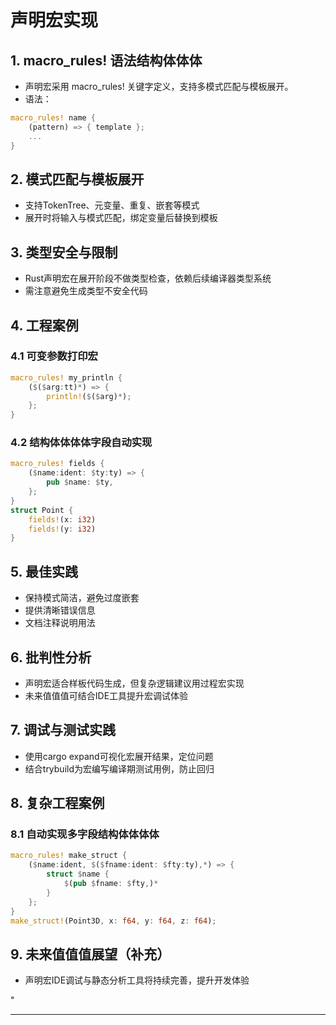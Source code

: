 ﻿# 声明宏实现

## 1. macro_rules! 语法结构体体体

- 声明宏采用 macro_rules! 关键字定义，支持多模式匹配与模板展开。
- 语法：

```rust
macro_rules! name {
    (pattern) => { template };
    ...
}
```

## 2. 模式匹配与模板展开

- 支持TokenTree、元变量、重复、嵌套等模式
- 展开时将输入与模式匹配，绑定变量后替换到模板

## 3. 类型安全与限制

- Rust声明宏在展开阶段不做类型检查，依赖后续编译器类型系统
- 需注意避免生成类型不安全代码

## 4. 工程案例

### 4.1 可变参数打印宏

```rust
macro_rules! my_println {
    ($($arg:tt)*) => {
        println!($($arg)*);
    };
}
```

### 4.2 结构体体体体字段自动实现

```rust
macro_rules! fields {
    ($name:ident: $ty:ty) => {
        pub $name: $ty,
    };
}
struct Point {
    fields!(x: i32)
    fields!(y: i32)
}
```

## 5. 最佳实践

- 保持模式简洁，避免过度嵌套
- 提供清晰错误信息
- 文档注释说明用法

## 6. 批判性分析

- 声明宏适合样板代码生成，但复杂逻辑建议用过程宏实现
- 未来值值值可结合IDE工具提升宏调试体验

## 7. 调试与测试实践

- 使用cargo expand可视化宏展开结果，定位问题
- 结合trybuild为宏编写编译期测试用例，防止回归

## 8. 复杂工程案例

### 8.1 自动实现多字段结构体体体体

```rust
macro_rules! make_struct {
    ($name:ident, $($fname:ident: $fty:ty),*) => {
        struct $name {
            $(pub $fname: $fty,)*
        }
    };
}
make_struct!(Point3D, x: f64, y: f64, z: f64);
```

## 9. 未来值值值展望（补充）

- 声明宏IDE调试与静态分析工具将持续完善，提升开发体验

"

---
